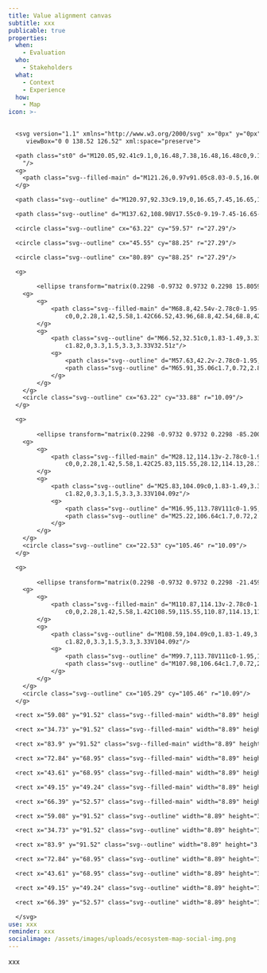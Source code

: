 ```yaml
---
title: Value alignment canvas
subtitle: xxx
publicable: true
properties:
  when:
    - Evaluation
  who:
    - Stakeholders
  what:
    - Context
    - Experience
  how:
    - Map
icon: >-
  

  <svg version="1.1" xmlns="http://www.w3.org/2000/svg" x="0px" y="0px"
  	 viewBox="0 0 138.52 126.52" xml:space="preserve">

  <path class="st0" d="M120.05,92.41c9.1,0,16.48,7.38,16.48,16.48c0,9.1-7.38,16.48-16.48,16.48v-0.04h-16.26H86.42H1.14v-107h126.31
  	"/>
  <g>
  	<path class="svg--filled-main" d="M121.26,0.97v91.05c8.03-0.5,16.06,5.41,16.06,14.38V17.15c0-8.97-7.19-16.25-16.06-16.25"/>
  </g>

  <path class="svg--outline" d="M120.97,92.33c9.19,0,16.65,7.45,16.65,16.65s-7.45,16.65-16.65,16.65v-0.04h-16.42H87.01H0.9V17.55h119.53"/>

  <path class="svg--outline" d="M137.62,108.98V17.55c0-9.19-7.45-16.65-16.65-16.65v0.08v91.36"/>

  <circle class="svg--outline" cx="63.22" cy="59.57" r="27.29"/>

  <circle class="svg--outline" cx="45.55" cy="88.25" r="27.29"/>

  <circle class="svg--outline" cx="80.89" cy="88.25" r="27.29"/>

  <g>
  	
  		<ellipse transform="matrix(0.2298 -0.9732 0.9732 0.2298 15.8059 87.5531)" class="st0" cx="63.22" cy="33.79" rx="10.09" ry="10.09"/>
  	<g>
  		<g>
  			<path class="svg--filled-main" d="M68.8,42.54v-2.78c0-1.95-1.2-3.64-2.89-4.36h-5.38c-1.7,0.72-2.89,2.41-2.89,4.36v2.78
  				c0,0,2.28,1.42,5.58,1.42C66.52,43.96,68.8,42.54,68.8,42.54z"/>
  		</g>
  		<g>
  			<path class="svg--outline" d="M66.52,32.51c0,1.83-1.49,3.33-3.3,3.33c-1.82,0-3.3-1.5-3.3-3.33v-1.15c0-1.83,1.49-3.33,3.3-3.33
  				c1.82,0,3.3,1.5,3.3,3.33V32.51z"/>
  			<g>
  				<path class="svg--outline" d="M57.63,42.2v-2.78c0-1.95,1.2-3.64,2.89-4.36"/>
  				<path class="svg--outline" d="M65.91,35.06c1.7,0.72,2.89,2.41,2.89,4.36v2.78"/>
  			</g>
  		</g>
  	</g>
  	<circle class="svg--outline" cx="63.22" cy="33.88" r="10.09"/>
  </g>

  <g>
  	
  		<ellipse transform="matrix(0.2298 -0.9732 0.9732 0.2298 -85.2006 103.0939)" class="st0" cx="22.53" cy="105.37" rx="10.09" ry="10.09"/>
  	<g>
  		<g>
  			<path class="svg--filled-main" d="M28.12,114.13v-2.78c0-1.95-1.2-3.64-2.89-4.36h-5.38c-1.7,0.72-2.89,2.41-2.89,4.36v2.78
  				c0,0,2.28,1.42,5.58,1.42C25.83,115.55,28.12,114.13,28.12,114.13z"/>
  		</g>
  		<g>
  			<path class="svg--outline" d="M25.83,104.09c0,1.83-1.49,3.33-3.3,3.33c-1.82,0-3.3-1.5-3.3-3.33v-1.15c0-1.83,1.49-3.33,3.3-3.33
  				c1.82,0,3.3,1.5,3.3,3.33V104.09z"/>
  			<g>
  				<path class="svg--outline" d="M16.95,113.78V111c0-1.95,1.2-3.64,2.89-4.36"/>
  				<path class="svg--outline" d="M25.22,106.64c1.7,0.72,2.89,2.41,2.89,4.36v2.78"/>
  			</g>
  		</g>
  	</g>
  	<circle class="svg--outline" cx="22.53" cy="105.46" r="10.09"/>
  </g>

  <g>
  	
  		<ellipse transform="matrix(0.2298 -0.9732 0.9732 0.2298 -21.4591 183.6348)" class="st0" cx="105.29" cy="105.37" rx="10.09" ry="10.09"/>
  	<g>
  		<g>
  			<path class="svg--filled-main" d="M110.87,114.13v-2.78c0-1.95-1.2-3.64-2.89-4.36h-5.38c-1.7,0.72-2.89,2.41-2.89,4.36v2.78
  				c0,0,2.28,1.42,5.58,1.42C108.59,115.55,110.87,114.13,110.87,114.13z"/>
  		</g>
  		<g>
  			<path class="svg--outline" d="M108.59,104.09c0,1.83-1.49,3.33-3.3,3.33c-1.82,0-3.3-1.5-3.3-3.33v-1.15c0-1.83,1.49-3.33,3.3-3.33
  				c1.82,0,3.3,1.5,3.3,3.33V104.09z"/>
  			<g>
  				<path class="svg--outline" d="M99.7,113.78V111c0-1.95,1.2-3.64,2.89-4.36"/>
  				<path class="svg--outline" d="M107.98,106.64c1.7,0.72,2.89,2.41,2.89,4.36v2.78"/>
  			</g>
  		</g>
  	</g>
  	<circle class="svg--outline" cx="105.29" cy="105.46" r="10.09"/>
  </g>

  <rect x="59.08" y="91.52" class="svg--filled-main" width="8.89" height="3.33"/>

  <rect x="34.73" y="91.52" class="svg--filled-main" width="8.89" height="3.33"/>

  <rect x="83.9" y="91.52" class="svg--filled-main" width="8.89" height="3.33"/>

  <rect x="72.84" y="68.95" class="svg--filled-main" width="8.89" height="3.33"/>

  <rect x="43.61" y="68.95" class="svg--filled-main" width="8.89" height="3.33"/>

  <rect x="49.15" y="49.24" class="svg--filled-main" width="8.89" height="3.33"/>

  <rect x="66.39" y="52.57" class="svg--filled-main" width="8.89" height="3.33"/>

  <rect x="59.08" y="91.52" class="svg--outline" width="8.89" height="3.33"/>

  <rect x="34.73" y="91.52" class="svg--outline" width="8.89" height="3.33"/>

  <rect x="83.9" y="91.52" class="svg--outline" width="8.89" height="3.33"/>

  <rect x="72.84" y="68.95" class="svg--outline" width="8.89" height="3.33"/>

  <rect x="43.61" y="68.95" class="svg--outline" width="8.89" height="3.33"/>

  <rect x="49.15" y="49.24" class="svg--outline" width="8.89" height="3.33"/>

  <rect x="66.39" y="52.57" class="svg--outline" width="8.89" height="3.33"/>

  </svg>
use: xxx
reminder: xxx
socialimage: /assets/images/uploads/ecosystem-map-social-img.png
---
```

xxx